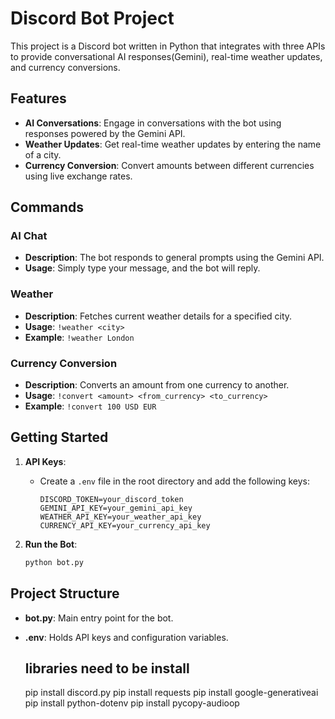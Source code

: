 # Discord Bot Project

This project is a Discord bot written in Python that integrates with three APIs to provide conversational AI responses(Gemini), real-time weather updates, and currency conversions.

## Features

- **AI Conversations**: Engage in conversations with the bot using responses powered by the Gemini API.
- **Weather Updates**: Get real-time weather updates by entering the name of a city.
- **Currency Conversion**: Convert amounts between different currencies using live exchange rates.

## Commands

### AI Chat
- **Description**: The bot responds to general prompts using the Gemini API.
- **Usage**: Simply type your message, and the bot will reply.

### Weather
- **Description**: Fetches current weather details for a specified city.
- **Usage**: `!weather <city>`
- **Example**: `!weather London`

### Currency Conversion
- **Description**: Converts an amount from one currency to another.
- **Usage**: `!convert <amount> <from_currency> <to_currency>`
- **Example**: `!convert 100 USD EUR`


## Getting Started

1. **API Keys**:
    - Create a `.env` file in the root directory and add the following keys:
      ```
      DISCORD_TOKEN=your_discord_token
      GEMINI_API_KEY=your_gemini_api_key
      WEATHER_API_KEY=your_weather_api_key
      CURRENCY_API_KEY=your_currency_api_key
      ```

2. **Run the Bot**:
    ```bash
    python bot.py
    ```

## Project Structure

- **bot.py**: Main entry point for the bot.
- **.env**: Holds API keys and configuration variables.

  ##  libraries need to be install
  
  pip install discord.py
  pip install requests
  pip install google-generativeai
  pip install python-dotenv
  pip install pycopy-audioop



  
